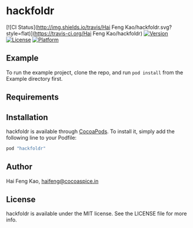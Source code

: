 # hackfoldr

[![CI Status](http://img.shields.io/travis/Hai Feng Kao/hackfoldr.svg?style=flat)](https://travis-ci.org/Hai Feng Kao/hackfoldr)
[![Version](https://img.shields.io/cocoapods/v/hackfoldr.svg?style=flat)](http://cocoapods.org/pods/hackfoldr)
[![License](https://img.shields.io/cocoapods/l/hackfoldr.svg?style=flat)](http://cocoapods.org/pods/hackfoldr)
[![Platform](https://img.shields.io/cocoapods/p/hackfoldr.svg?style=flat)](http://cocoapods.org/pods/hackfoldr)

## Example

To run the example project, clone the repo, and run `pod install` from the Example directory first.

## Requirements

## Installation

hackfoldr is available through [CocoaPods](http://cocoapods.org). To install
it, simply add the following line to your Podfile:

```ruby
pod "hackfoldr"
```

## Author

Hai Feng Kao, haifeng@cocoaspice.in

## License

hackfoldr is available under the MIT license. See the LICENSE file for more info.
